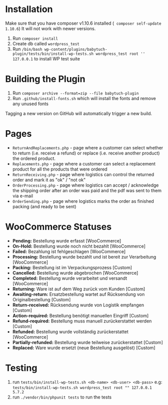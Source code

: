 # Installation

Make sure that you have composer v1.10.6 installed (` composer self-update 1.10.6`) It will not work with newer versions.

1. Run `composer install`
2. Create db called `wordpress_test`
3. Run `/bin/bash wp-content/plugins/babytuch-plugin/tests/bin/install-wp-tests.sh wordpress_test root '' 127.0.0.1` to install WP test suite

# Building the Plugin
1. Run `composer archive --format=zip --file babytuch-plugin`
2. Run `.github/install-fonts.sh` which will install the fonts and remove any unused fonts

Tagging a new version on GitHub will automatically trigger a new build. 

# Pages
- `ReturnAndReplacements.php` - page where a customer can select whether to return (i.e. receive a refund) or replace (i.e. receive another product) the ordered product.
- `Replacements.php` - page where a customer can select a replacement product for all the products that were ordered
- `ReturnReceiving.php` - page where logistics can control the returned order and mark it as "ok" / "not ok"
- `OrderProcessing.php` - page where logistics can accept / acknowledge the shipping order after an order was paid and the pdf was sent to them via e-mail
- `OrderSending.php` - page where logistics marks the order as finished packing (and ready to be sent)

# WooCommerce Statuses
- **Pending:** Bestellung wurde erfasst [WooCommerce]
- **On-Hold:** Bestellung wurde noch nicht bezahlt [WooCommerce]
- **Failed:** Bezahlung ist fehlgeschlagen [WooCommerce]
- **Processing:** Bestellung wurde bezahlt und ist bereit zur Verarbeitung [WooCommerce]
- **Packing:** Bestellung ist im Verpackungsprozess [Custom]
- **Cancelled:** Bestellung wurde abgebrochen [WooCommerce]
- **Completed:** Bestellung wurde verarbeitet und versandt [WooCommerce]
- **Returning:** Ware ist auf dem Weg zurück vom Kunden [Custom]
- **Awaiting-return:** Ersatzbestellung wartet auf Rücksendung von Originalbestellung [Custom]
- **Return-received:** Rücksendung wurde von Logistik empfangen [Custom]
- **Action-required:** Bestellung benötigt manuellen Eingriff [Custom]
- **Refund-required:** Bestellung muss manuell zurückerstattet werden [Custom]
- **Refunded:** Bestellung wurde vollständig zurückerstattet [WooCommerce]
- **Partially-refunded:** Bestellung wurde teilweise zurückerstattet [Custom]
- **Replaced:** Ware wurde ersetzt (neue Bestellung ausgelöst) [Custom]

# Testing
1. run `tests/bin/install-wp-tests.sh <db-name> <db-user> <db-pass>` e.g: `tests/bin/install-wp-tests.sh wordpress_test root "" 127.0.0.1 5.7.2`
2. run `./vendor/bin/phpunit tests` to run the tests
